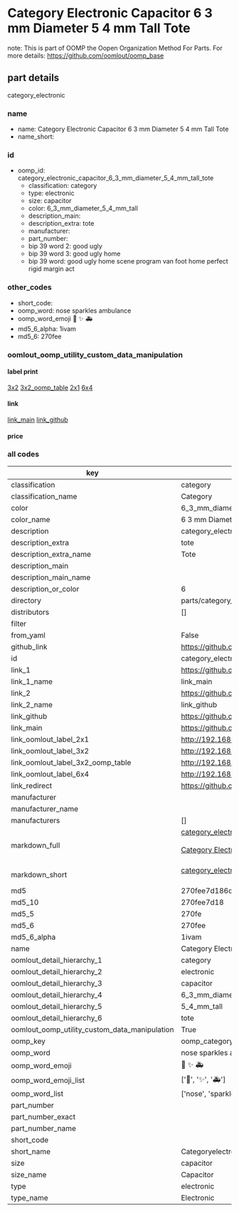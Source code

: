 # Category Electronic Capacitor 6 3 mm Diameter 5 4 mm Tall Tote  

note: This is part of OOMP the Oopen Organization Method For Parts. For more details: https://github.com/oomlout/oomp_base

##  part details
  



category_electronic



### name
* name: Category Electronic Capacitor 6 3 mm Diameter 5 4 mm Tall Tote
* name_short: 
### id
* oomp_id: category_electronic_capacitor_6_3_mm_diameter_5_4_mm_tall_tote
  * classification: category
  * type: electronic
  * size: capacitor
  * color: 6_3_mm_diameter_5_4_mm_tall
  * description_main: 
  * description_extra: tote
  * manufacturer: 
  * part_number: 
  * bip 39 word 2: good ugly
  * bip 39 word 3: good ugly home
  * bip 39 word: good ugly home scene program van foot home perfect rigid margin act

### other_codes
* short_code: 
* oomp_word: nose sparkles ambulance
* oomp_word_emoji :nose: :sparkles: :ambulance:
* md5_6_alpha: 1ivam
* md5_6: 270fee






### oomlout_oomp_utility_custom_data_manipulation
#### label print
[3x2](http://192.168.1.245:1112/?label=oomp%201ivam)
[3x2_oomp_table](http://192.168.1.108:1112/?label=oomp%201ivam)
[2x1](http://192.168.1.242:1112/?label=oomp%201ivam)
[6x4](http://192.168.1.55:1112/?label=oomp%201ivam)    

#### link

[link_main](https://github.com/oomlout/oomlout_oomp_version_1_messy/tree/main/parts/category_electronic_capacitor_6_3_mm_diameter_5_4_mm_tall_tote) [link_github](https://github.com/oomlout/oomlout_oomp_version_1_messy/tree/main/parts/category_electronic_capacitor_6_3_mm_diameter_5_4_mm_tall_tote)                             

#### price







### all codes 
| key | value |  
| --- | --- |  
| classification | category |  
| classification_name | Category |  
| color | 6_3_mm_diameter_5_4_mm_tall |  
| color_name | 6 3 mm Diameter 5 4 mm Tall |  
| description | category_electronic |  
| description_extra | tote |  
| description_extra_name | Tote |  
| description_main |  |  
| description_main_name |  |  
| description_or_color | 6  |  
| directory | parts/category_electronic_capacitor_6_3_mm_diameter_5_4_mm_tall_tote |  
| distributors | [] |  
| filter |  |  
| from_yaml | False |  
| github_link | https://github.com/oomlout/oomlout_oomp_part_src/tree/main/parts/category_electronic_capacitor_6_3_mm_diameter_5_4_mm_tall_tote |  
| id | category_electronic_capacitor_6_3_mm_diameter_5_4_mm_tall_tote |  
| link_1 | https://github.com/oomlout/oomlout_oomp_version_1_messy/tree/main/parts/category_electronic_capacitor_6_3_mm_diameter_5_4_mm_tall_tote |  
| link_1_name | link_main |  
| link_2 | https://github.com/oomlout/oomlout_oomp_version_1_messy/tree/main/parts/category_electronic_capacitor_6_3_mm_diameter_5_4_mm_tall_tote |  
| link_2_name | link_github |  
| link_github | https://github.com/oomlout/oomlout_oomp_version_1_messy/tree/main/parts/category_electronic_capacitor_6_3_mm_diameter_5_4_mm_tall_tote |  
| link_main | https://github.com/oomlout/oomlout_oomp_version_1_messy/tree/main/parts/category_electronic_capacitor_6_3_mm_diameter_5_4_mm_tall_tote |  
| link_oomlout_label_2x1 | http://192.168.1.242:1112/?label=oomp%201ivam |  
| link_oomlout_label_3x2 | http://192.168.1.245:1112/?label=oomp%201ivam |  
| link_oomlout_label_3x2_oomp_table | http://192.168.1.108:1112/?label=oomp%201ivam |  
| link_oomlout_label_6x4 | http://192.168.1.55:1112/?label=oomp%201ivam |  
| link_redirect | https://github.com/oomlout/oomlout_oomp_version_1_messy/tree/main/parts/category_electronic_capacitor_6_3_mm_diameter_5_4_mm_tall_tote |  
| manufacturer |  |  
| manufacturer_name |  |  
| manufacturers | [] |  
| markdown_full | [category_electronic_capacitor_6_3_mm_diameter_5_4_mm_tall_tote](none)<br>[](none)<br>[Category Electronic Capacitor 6 3 Mm Diameter 5 4 Mm Tall Tote](none)<br><br> |  
| markdown_short | [category_electronic_capacitor_6_3_mm_diameter_5_4_mm_tall_tote](none)<br><br> |  
| md5 | 270fee7d186d0b5fc4d5fc08da3b0323 |  
| md5_10 | 270fee7d18 |  
| md5_5 | 270fe |  
| md5_6 | 270fee |  
| md5_6_alpha | 1ivam |  
| name | Category Electronic Capacitor 6 3 mm Diameter 5 4 mm Tall Tote |  
| oomlout_detail_hierarchy_1 | category |  
| oomlout_detail_hierarchy_2 | electronic |  
| oomlout_detail_hierarchy_3 | capacitor |  
| oomlout_detail_hierarchy_4 | 6_3_mm_diameter |  
| oomlout_detail_hierarchy_5 | 5_4_mm_tall |  
| oomlout_detail_hierarchy_6 | tote |  
| oomlout_oomp_utility_custom_data_manipulation | True |  
| oomp_key | oomp_category_electronic_capacitor_6_3_mm_diameter_5_4_mm_tall_tote |  
| oomp_word | nose sparkles ambulance |  
| oomp_word_emoji | :nose: :sparkles: :ambulance: |  
| oomp_word_emoji_list | [':nose:', ':sparkles:', ':ambulance:'] |  
| oomp_word_list | ['nose', 'sparkles', 'ambulance'] |  
| part_number |  |  
| part_number_exact |  |  
| part_number_name |  |  
| short_code |  |  
| short_name | Categoryelectronic |  
| size | capacitor |  
| size_name | Capacitor |  
| type | electronic |  
| type_name | Electronic |  
